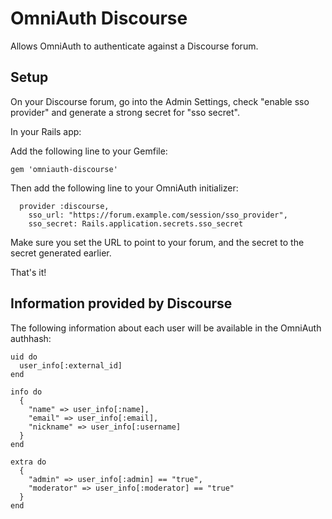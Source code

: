 # OmniAuth Discourse

Allows OmniAuth to authenticate against a Discourse forum.

## Setup

On your Discourse forum, go into the Admin Settings, check "enable sso provider" and generate a strong secret for "sso secret".

In your Rails app:

Add the following line to your Gemfile:

    gem 'omniauth-discourse'

Then add the following line to your OmniAuth initializer:

	  provider :discourse,
	    sso_url: "https://forum.example.com/session/sso_provider",
	    sso_secret: Rails.application.secrets.sso_secret
Make sure you set the URL to point to your forum, and the secret to the secret generated earlier.

That's it!

## Information provided by Discourse

The following information about each user will be available in the OmniAuth authhash:

    uid do
      user_info[:external_id]
    end
    
    info do
      {
        "name" => user_info[:name],
        "email" => user_info[:email],
        "nickname" => user_info[:username]
      }
    end
    
    extra do
      {
        "admin" => user_info[:admin] == "true",
        "moderator" => user_info[:moderator] == "true"
      }
    end